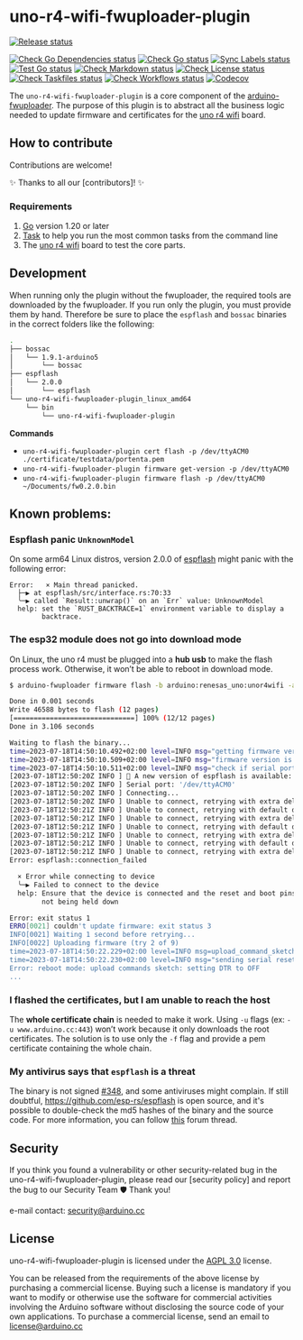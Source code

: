 # uno-r4-wifi-fwuploader-plugin

[![Release status](https://github.com/arduino/uno-r4-wifi-fwuploader-plugin/actions/workflows/release-go-task.yml/badge.svg)](https://github.com/arduino/uno-r4-wifi-fwuploader-plugin/actions/workflows/release-go-task.yml)

[![Check Go Dependencies status](https://github.com/arduino/uno-r4-wifi-fwuploader-plugin/actions/workflows/check-go-dependencies-task.yml/badge.svg)](https://github.com/arduino/uno-r4-wifi-fwuploader-plugin/actions/workflows/check-go-dependencies-task.yml)
[![Check Go status](https://github.com/arduino/uno-r4-wifi-fwuploader-plugin/actions/workflows/check-go-task.yml/badge.svg)](https://github.com/arduino/uno-r4-wifi-fwuploader-plugin/actions/workflows/check-go-task.yml)
[![Sync Labels status](https://github.com/arduino/uno-r4-wifi-fwuploader-plugin/actions/workflows/sync-labels.yml/badge.svg)](https://github.com/arduino/fwuploader-plugin-helper/actions/workflows/sync-labels.yml)
[![Test Go status](https://github.com/arduino/uno-r4-wifi-fwuploader-plugin/actions/workflows/test-go-task.yml/badge.svg)](https://github.com/arduino/uno-r4-wifi-fwuploader-plugin/actions/workflows/test-go-task.yml)
[![Check Markdown status](https://github.com/arduino/uno-r4-wifi-fwuploader-plugin/actions/workflows/check-markdown-task.yml/badge.svg)](https://github.com/arduino/uno-r4-wifi-fwuploader-plugin/actions/workflows/check-markdown-task.yml)
[![Check License status](https://github.com/arduino/uno-r4-wifi-fwuploader-plugin/actions/workflows/check-license.yml/badge.svg)](https://github.com/arduino/uno-r4-wifi-fwuploader-plugin/actions/workflows/check-license.yml)
[![Check Taskfiles status](https://github.com/arduino/uno-r4-wifi-fwuploader-plugin/actions/workflows/check-taskfiles.yml/badge.svg)](https://github.com/arduino/uno-r4-wifi-fwuploader-plugin/actions/workflows/check-taskfiles.yml)
[![Check Workflows status](https://github.com/arduino/uno-r4-wifi-fwuploader-plugin/actions/workflows/check-workflows-task.yml/badge.svg)](https://github.com/arduino/uno-r4-wifi-fwuploader-plugin/actions/workflows/check-workflows-task.yml)
[![Codecov](https://codecov.io/gh/arduino/uno-r4-wifi-fwuploader-plugin/branch/main/graph/badge.svg)](https://codecov.io/gh/arduino/uno-r4-wifi-fwuploader-plugin)

The `uno-r4-wifi-fwuploader-plugin` is a core component of the [arduino-fwuploader](https://github.com/arduino/arduino-fwuploader). The purpose of this plugin is to abstract all the
business logic needed to update firmware and certificates for the [uno r4 wifi](https://docs.arduino.cc/hardware/uno-r4-wifi) board.

## How to contribute

Contributions are welcome!

:sparkles: Thanks to all our [contributors]! :sparkles:

### Requirements

1. [Go](https://go.dev/) version 1.20 or later
1. [Task](https://taskfile.dev/) to help you run the most common tasks from the command line
1. The [uno r4 wifi](https://docs.arduino.cc/hardware/uno-r4-wifi) board to test the core parts.

## Development

When running only the plugin without the fwuploader,  the required tools are downloaded by the fwuploader. If you run only the plugin, you must provide them by hand.
Therefore be sure to place the `espflash` and `bossac` binaries in the correct folders like the following:

```bash
.
├── bossac
│   └── 1.9.1-arduino5
│       └── bossac
├── espflash
│   └── 2.0.0
│       └── espflash
└── uno-r4-wifi-fwuploader-plugin_linux_amd64
    └── bin
        └── uno-r4-wifi-fwuploader-plugin
```

**Commands**

- `uno-r4-wifi-fwuploader-plugin cert flash -p /dev/ttyACM0 ./certificate/testdata/portenta.pem`
- `uno-r4-wifi-fwuploader-plugin firmware get-version -p /dev/ttyACM0`
- `uno-r4-wifi-fwuploader-plugin firmware flash -p /dev/ttyACM0 ~/Documents/fw0.2.0.bin`


## Known problems:

### Espflash panic `UnknownModel`

On some arm64 Linux distros, version 2.0.0 of [espflash](https://github.com/esp-rs/espflash/) might panic with the following error:

```
Error:   × Main thread panicked.
  ├─▶ at espflash/src/interface.rs:70:33
  ╰─▶ called `Result::unwrap()` on an `Err` value: UnknownModel
  help: set the `RUST_BACKTRACE=1` environment variable to display a
        backtrace.
```

### The esp32 module does not go into download mode

On Linux, the uno r4 must be plugged into a **hub usb** to make the flash process work. Otherwise, it won’t be able to reboot in download mode.

```bash
$ arduino-fwuploader firmware flash -b arduino:renesas_uno:unor4wifi -a /dev/ttyACM0 -v --log-level debug

Done in 0.001 seconds
Write 46588 bytes to flash (12 pages)
[==============================] 100% (12/12 pages)
Done in 3.106 seconds

Waiting to flash the binary...
time=2023-07-18T14:50:10.492+02:00 level=INFO msg="getting firmware version"
time=2023-07-18T14:50:10.509+02:00 level=INFO msg="firmware version is > 0.1.0 using sketch"
time=2023-07-18T14:50:10.511+02:00 level=INFO msg="check if serial port has changed"
[2023-07-18T12:50:20Z INFO ] 🚀 A new version of espflash is available: v2.0.1
[2023-07-18T12:50:20Z INFO ] Serial port: '/dev/ttyACM0'
[2023-07-18T12:50:20Z INFO ] Connecting...
[2023-07-18T12:50:20Z INFO ] Unable to connect, retrying with extra delay...
[2023-07-18T12:50:21Z INFO ] Unable to connect, retrying with default delay...
[2023-07-18T12:50:21Z INFO ] Unable to connect, retrying with extra delay...
[2023-07-18T12:50:21Z INFO ] Unable to connect, retrying with default delay...
[2023-07-18T12:50:21Z INFO ] Unable to connect, retrying with extra delay...
[2023-07-18T12:50:21Z INFO ] Unable to connect, retrying with default delay...
[2023-07-18T12:50:21Z INFO ] Unable to connect, retrying with extra delay...
Error: espflash::connection_failed

  × Error while connecting to device
  ╰─▶ Failed to connect to the device
  help: Ensure that the device is connected and the reset and boot pins are
        not being held down

Error: exit status 1
ERRO[0021] couldn't update firmware: exit status 3
INFO[0021] Waiting 1 second before retrying...
INFO[0022] Uploading firmware (try 2 of 9)
time=2023-07-18T14:50:22.229+02:00 level=INFO msg=upload_command_sketch
time=2023-07-18T14:50:22.230+02:00 level=INFO msg="sending serial reset"
Error: reboot mode: upload commands sketch: setting DTR to OFF
...
```

### I flashed the certificates, but I am unable to reach the host

The **whole certificate chain** is needed to make it work. Using `-u` flags (ex: `-u www.arduino.cc:443`) won’t work because it
only downloads the root certificates. The solution is to use only the `-f` flag and provide a pem certificate containing the whole chain.

### My antivirus says that `espflash` is a threat

The binary is not signed [#348](https://github.com/esp-rs/espflash/issues/348), and some antiviruses might complain. If still doubtful, https://github.com/esp-rs/espflash is open source,
and it's possible to double-check the md5 hashes of the binary and the source code.
For more information, you can follow [this](https://forum.arduino.cc/t/radio-module-firmware-version-0-2-0-is-now-available/1147361/11) forum thread.

## Security

If you think you found a vulnerability or other security-related bug in the uno-r4-wifi-fwuploader-plugin, please read our [security
policy] and report the bug to our Security Team 🛡️ Thank you!

e-mail contact: security@arduino.cc

## License

uno-r4-wifi-fwuploader-plugin is licensed under the [AGPL 3.0](LICENSE.txt) license.

You can be released from the requirements of the above license by purchasing a commercial license. Buying such a license
is mandatory if you want to modify or otherwise use the software for commercial activities involving the Arduino
software without disclosing the source code of your own applications. To purchase a commercial license, send an email to
license@arduino.cc

